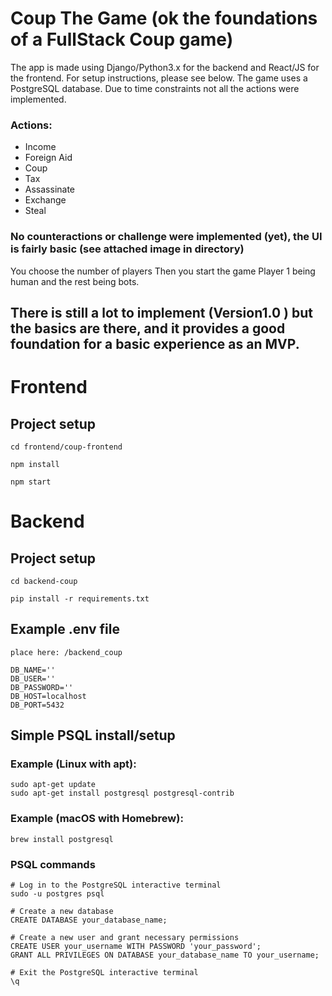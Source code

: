 # Coup The Game (ok the foundations of a FullStack Coup game)

 The app is made using Django/Python3.x for the backend and React/JS for the frontend.
 For setup instructions, please see below. The game uses a PostgreSQL database.
 Due to time constraints not all the actions were implemented.
### Actions:
- Income
- Foreign Aid
- Coup
- Tax
- Assassinate
- Exchange
- Steal

### No counteractions or challenge were implemented (yet), the UI is fairly basic (see attached image in directory)
You choose the number of players
Then you start the game Player 1 being human and the rest being bots.

## There is still a lot to implement (Version1.0 ) but the basics are there, and it provides a good foundation for a basic experience as an MVP.


# Frontend
## Project setup
```
cd frontend/coup-frontend
```
```
npm install
```
```
npm start
```

# Backend
## Project setup
```
cd backend-coup
```

<!-- install requirements.txt file -->

```
pip install -r requirements.txt
```

## Example .env file
```
place here: /backend_coup
```
```
DB_NAME=''
DB_USER=''
DB_PASSWORD=''
DB_HOST=localhost
DB_PORT=5432

```
## Simple PSQL install/setup

### Example (Linux with apt):

```
sudo apt-get update
sudo apt-get install postgresql postgresql-contrib
```


### Example (macOS with Homebrew):
```
brew install postgresql
```

### PSQL commands
```
# Log in to the PostgreSQL interactive terminal
sudo -u postgres psql

# Create a new database
CREATE DATABASE your_database_name;

# Create a new user and grant necessary permissions
CREATE USER your_username WITH PASSWORD 'your_password';
GRANT ALL PRIVILEGES ON DATABASE your_database_name TO your_username;

# Exit the PostgreSQL interactive terminal
\q

```
